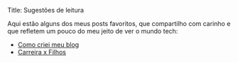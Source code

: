 Title: Sugestões de leitura

Aqui estão alguns dos meus posts favoritos, que compartilho com carinho e que refletem um pouco do meu jeito de ver o mundo tech:

- [Como criei meu blog](/2025/07/28/como-criei-meu-blog)
- [Carreira x Filhos](/2025/07/23/carreira-x-filhos)